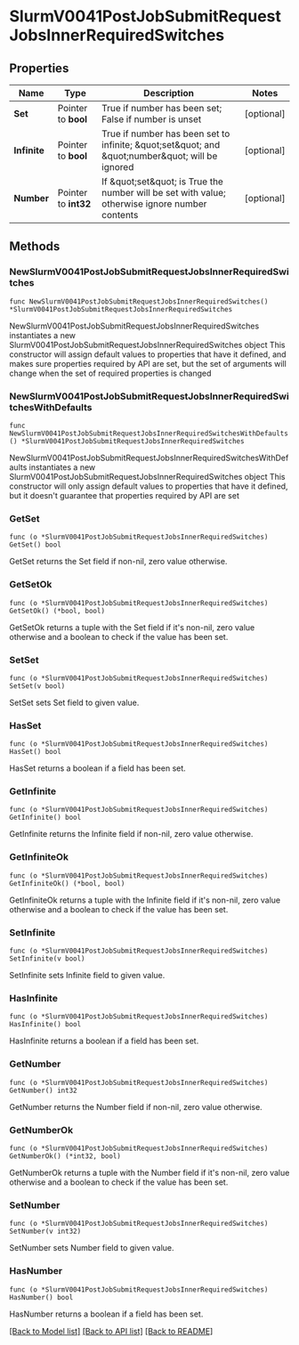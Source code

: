 # SlurmV0041PostJobSubmitRequestJobsInnerRequiredSwitches

## Properties

Name | Type | Description | Notes
------------ | ------------- | ------------- | -------------
**Set** | Pointer to **bool** | True if number has been set; False if number is unset | [optional] 
**Infinite** | Pointer to **bool** | True if number has been set to infinite; \&quot;set\&quot; and \&quot;number\&quot; will be ignored | [optional] 
**Number** | Pointer to **int32** | If \&quot;set\&quot; is True the number will be set with value; otherwise ignore number contents | [optional] 

## Methods

### NewSlurmV0041PostJobSubmitRequestJobsInnerRequiredSwitches

`func NewSlurmV0041PostJobSubmitRequestJobsInnerRequiredSwitches() *SlurmV0041PostJobSubmitRequestJobsInnerRequiredSwitches`

NewSlurmV0041PostJobSubmitRequestJobsInnerRequiredSwitches instantiates a new SlurmV0041PostJobSubmitRequestJobsInnerRequiredSwitches object
This constructor will assign default values to properties that have it defined,
and makes sure properties required by API are set, but the set of arguments
will change when the set of required properties is changed

### NewSlurmV0041PostJobSubmitRequestJobsInnerRequiredSwitchesWithDefaults

`func NewSlurmV0041PostJobSubmitRequestJobsInnerRequiredSwitchesWithDefaults() *SlurmV0041PostJobSubmitRequestJobsInnerRequiredSwitches`

NewSlurmV0041PostJobSubmitRequestJobsInnerRequiredSwitchesWithDefaults instantiates a new SlurmV0041PostJobSubmitRequestJobsInnerRequiredSwitches object
This constructor will only assign default values to properties that have it defined,
but it doesn't guarantee that properties required by API are set

### GetSet

`func (o *SlurmV0041PostJobSubmitRequestJobsInnerRequiredSwitches) GetSet() bool`

GetSet returns the Set field if non-nil, zero value otherwise.

### GetSetOk

`func (o *SlurmV0041PostJobSubmitRequestJobsInnerRequiredSwitches) GetSetOk() (*bool, bool)`

GetSetOk returns a tuple with the Set field if it's non-nil, zero value otherwise
and a boolean to check if the value has been set.

### SetSet

`func (o *SlurmV0041PostJobSubmitRequestJobsInnerRequiredSwitches) SetSet(v bool)`

SetSet sets Set field to given value.

### HasSet

`func (o *SlurmV0041PostJobSubmitRequestJobsInnerRequiredSwitches) HasSet() bool`

HasSet returns a boolean if a field has been set.

### GetInfinite

`func (o *SlurmV0041PostJobSubmitRequestJobsInnerRequiredSwitches) GetInfinite() bool`

GetInfinite returns the Infinite field if non-nil, zero value otherwise.

### GetInfiniteOk

`func (o *SlurmV0041PostJobSubmitRequestJobsInnerRequiredSwitches) GetInfiniteOk() (*bool, bool)`

GetInfiniteOk returns a tuple with the Infinite field if it's non-nil, zero value otherwise
and a boolean to check if the value has been set.

### SetInfinite

`func (o *SlurmV0041PostJobSubmitRequestJobsInnerRequiredSwitches) SetInfinite(v bool)`

SetInfinite sets Infinite field to given value.

### HasInfinite

`func (o *SlurmV0041PostJobSubmitRequestJobsInnerRequiredSwitches) HasInfinite() bool`

HasInfinite returns a boolean if a field has been set.

### GetNumber

`func (o *SlurmV0041PostJobSubmitRequestJobsInnerRequiredSwitches) GetNumber() int32`

GetNumber returns the Number field if non-nil, zero value otherwise.

### GetNumberOk

`func (o *SlurmV0041PostJobSubmitRequestJobsInnerRequiredSwitches) GetNumberOk() (*int32, bool)`

GetNumberOk returns a tuple with the Number field if it's non-nil, zero value otherwise
and a boolean to check if the value has been set.

### SetNumber

`func (o *SlurmV0041PostJobSubmitRequestJobsInnerRequiredSwitches) SetNumber(v int32)`

SetNumber sets Number field to given value.

### HasNumber

`func (o *SlurmV0041PostJobSubmitRequestJobsInnerRequiredSwitches) HasNumber() bool`

HasNumber returns a boolean if a field has been set.


[[Back to Model list]](../README.md#documentation-for-models) [[Back to API list]](../README.md#documentation-for-api-endpoints) [[Back to README]](../README.md)


